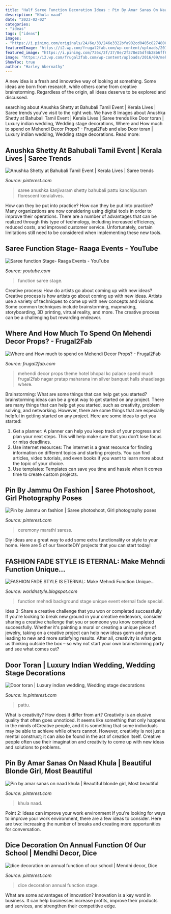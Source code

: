 ```yaml
---
title: "Half Saree Function Decoration Ideas : Pin By Amar Sanas On Naad Khula"
description: "Khula naad"
date: "2023-02-02"
categories:
- "ideas"
tags: ["ideas"]
images:
- "https://i.pinimg.com/originals/24/6e/33/246e3322bfa902cd0405c82748003147.jpg"
featuredImage: "https://i2.wp.com/frugal2fab.com/wp-content/uploads/2016/09/mehendi.jpg?fit=2000%2C1350&amp;ssl=1"
featured_image: "https://i.pinimg.com/736x/2f/37/8e/2f378e25df4b28b6ff6b7672d5c5ce44--dice-school-stuff.jpg"
image: "https://i2.wp.com/frugal2fab.com/wp-content/uploads/2016/09/mehendi.jpg?fit=2000%2C1350&amp;ssl=1"
ShowToc: true
author: "Harley Abernathy"
---
```



A new idea is a fresh and innovative way of looking at something. Some ideas are born from research, while others come from creative brainstorming. Regardless of the origin, all ideas deserve to be explored and discussed.

	

		
searching about Anushka Shetty at Bahubali Tamil Event | Kerala Lives | Saree trends you've visit to the right web. We have 8 Images about Anushka Shetty at Bahubali Tamil Event | Kerala Lives | Saree trends like Door toran | Luxury indian wedding, Wedding stage decorations, Where and How much to spend on Mehendi Decor Props? - Frugal2Fab and also Door toran | Luxury indian wedding, Wedding stage decorations. Read more:
		
    
## Anushka Shetty At Bahubali Tamil Event | Kerala Lives | Saree Trends

<img loading=lazy src="https://i.pinimg.com/736x/fe/81/b7/fe81b77018397fac33b8f69495dad3e0.jpg" onerror="this.onerror=null;this.src='https://tse2.mm.bing.net/th?id=OIP.4_X3P_A7B5TBAsARmUnzIwHaLH&amp;pid=15.1';" alt="Anushka Shetty at Bahubali Tamil Event | Kerala Lives | Saree trends">

_Source: pinterest.com_

>saree anushka kanjivaram shetty bahubali pattu kanchipuram florescent keralalives. 

	

How can they be put into practice?
How can they be put into practice? Many organizations are now considering using digital tools in order to improve their operations.  There are a number of advantages that can be realized through this type of technology, including increased efficiency, reduced costs, and improved customer service. Unfortunately, certain limitations still need to be considered when implementing these new tools.

    
## Saree Function Stage- Raaga Events - YouTube

<img loading=lazy src="https://i.ytimg.com/vi/C0vp7TfOEQo/maxresdefault.jpg" onerror="this.onerror=null;this.src='https://tse1.mm.bing.net/th?id=OIP.3YsWpy_ZeeGTWHTvoXMUuAHaEK&amp;pid=15.1';" alt="Saree function Stage- Raaga Events - YouTube">

_Source: youtube.com_

>function saree stage. 

	

Creative process: How do artists go about coming up with new ideas?
Creative process is how artists go about coming up with new ideas. Artists use a variety of techniques to come up with new concepts and visions. Some common techniques include brainstorming, mapmaking, storyboarding, 3D printing, virtual reality, and more. The creative process can be a challenging but rewarding endeavor.

    
## Where And How Much To Spend On Mehendi Decor Props? - Frugal2Fab

<img loading=lazy src="https://i2.wp.com/frugal2fab.com/wp-content/uploads/2016/09/mehendi.jpg?fit=2000%2C1350&amp;ssl=1" onerror="this.onerror=null;this.src='https://tse3.mm.bing.net/th?id=OIP.qH41r_YiJKDfKEcWugNyUgHaE_&amp;pid=15.1';" alt="Where and How much to spend on Mehendi Decor Props? - Frugal2Fab">

_Source: frugal2fab.com_

>mehendi decor props theme hotel bhopal kc palace spend much frugal2fab nagar pratap maharana inn silver banquet halls shaadisaga where. 

	

Brainstorming: What are some things that can help get you started?
brainstorming ideas can be a great way to get started on any project. There are many things that can help get you started, such as creativity, problem solving, and networking. However, there are some things that are especially helpful in getting started on any project. Here are some ideas to get you started:  
1. Get a planner: A planner can help you keep track of your progress and plan your next steps. This will help make sure that you don’t lose focus or miss deadlines. 
2. Use internet resources: The internet is a great resource for finding information on different topics and starting projects. You can find articles, video tutorials, and even books if you want to learn more about the topic of your choice. 
3. Use templates: Templates can save you time and hassle when it comes time to create custom projects.

    
## Pin By Jammu On Fashion | Saree Photoshoot, Girl Photography Poses

<img loading=lazy src="https://i.pinimg.com/originals/24/6e/33/246e3322bfa902cd0405c82748003147.jpg" onerror="this.onerror=null;this.src='https://tse3.mm.bing.net/th?id=OIP.Mkp3I1Pwn0S8peWC4w0QTQHaE0&amp;pid=15.1';" alt="Pin by Jammu on fashion | Saree photoshoot, Girl photography poses">

_Source: pinterest.com_

>ceremony marathi saress. 

	

Diy ideas are a great way to add some extra functionality or style to your home. Here are 5 of our favoriteDIY projects that you can start today!

    
## FASHION FADE STYLE IS ETERNAL: Make Mehndi Function Unique...

<img loading=lazy src="http://3.bp.blogspot.com/-EPsIA44A1og/TsqSLMGwONI/AAAAAAAABc0/Ihkbhx7SFPs/s1600/DSCN4954.JPG" onerror="this.onerror=null;this.src='https://tse3.mm.bing.net/th?id=OIP.FUP778-20Iy_AFIx3K678QHaFj&amp;pid=15.1';" alt="FASHION FADE STYLE IS ETERNAL: Make Mehndi Function Unique...">

_Source: worldnstyle.blogspot.com_

>function mehndi background stage unique event eternal fade special. 

	

Idea 3: Share a creative challenge that you won or completed successfully
If you're looking to break new ground in your creative endeavors, consider sharing a creative challenge that you or someone you know completed successfully. Whether it's painting a mural or creating a unique piece of jewelry, taking on a creative project can help new ideas germ and grow, leading to new and more satisfying results. After all, creativity is what gets us thinking outside the box – so why not start your own brainstorming party and see what comes out?

    
## Door Toran | Luxury Indian Wedding, Wedding Stage Decorations

<img loading=lazy src="https://i.pinimg.com/736x/5c/a7/00/5ca70004b056e76538070616e208d8c8.jpg" onerror="this.onerror=null;this.src='https://tse3.mm.bing.net/th?id=OIP.5D3T4SI8jSgYharOFXxcMwHaKh&amp;pid=15.1';" alt="Door toran | Luxury indian wedding, Wedding stage decorations">

_Source: in.pinterest.com_

>pattu. 

	

What is creativity? How does it differ from art?
Creativity is an elusive quality that often goes unnoticed. It seems like something that only happens in the minds ofCreative people, and it is something that some individuals may be able to achieve while others cannot. However, creativity is not just a mental construct; it can also be found in the act of creation itself. Creative people often use their imagination and creativity to come up with new ideas and solutions to problems.

    
## Pin By Amar Sanas On Naad Khula | Beautiful Blonde Girl, Most Beautiful

<img loading=lazy src="https://i.pinimg.com/736x/eb/0b/77/eb0b77741c2409801467abe481ccd525.jpg" onerror="this.onerror=null;this.src='https://tse3.mm.bing.net/th?id=OIP.4X8JfLToMDsifJuazdvkVQHaNK&amp;pid=15.1';" alt="Pin by amar sanas on naad khula | Beautiful blonde girl, Most beautiful">

_Source: pinterest.com_

>khula naad. 

	

Point 2: Ideas can improve your work environment
If you're looking for ways to improve your work environment, there are a few ideas to consider. Here are two: increasing the number of breaks and creating more opportunities for conversation.

    
## Dice Decoration On Annual Function Of Our School | Mendhi Decor, Dice

<img loading=lazy src="https://i.pinimg.com/736x/2f/37/8e/2f378e25df4b28b6ff6b7672d5c5ce44--dice-school-stuff.jpg" onerror="this.onerror=null;this.src='https://tse4.mm.bing.net/th?id=OIP.VgsKt4FQXOqaWYoZiMgOfwHaJ3&amp;pid=15.1';" alt="dice decoration on annual function of our school | Mendhi decor, Dice">

_Source: pinterest.com_

>dice decoration annual function stage. 

	

What are some advantages of innovation?
Innovation is a key word in business. It can help businesses increase profits, improve their products and services, and strengthen their competitive edge.

